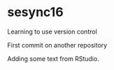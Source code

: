 # sesync16

Learning to use version control

First commit on another repository 

Adding some text from RStudio.
